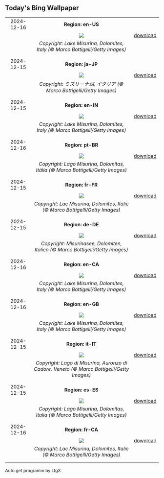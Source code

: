 ## Today's Bing Wallpaper
|      |      |      |
| :----: | :----: | :----: |
|2024-12-16|**Region: en-US**||
||![](https://www.bing.com/th?id=OHR.MisurinaLake_EN-US7921587884_UHD.jpg&pid=hp&w=1152&h=648&rs=1&c=4)| [download](https://www.bing.com/th?id=OHR.MisurinaLake_EN-US7921587884_UHD.jpg)|
||*Copyright: Lake Misurina, Dolomites, Italy (© Marco Bottigelli/Getty Images)*
||
|||
|2024-12-15|**Region: ja-JP**||
||![](https://www.bing.com/th?id=OHR.MisurinaLake_JA-JP7561735635_UHD.jpg&pid=hp&w=1152&h=648&rs=1&c=4)| [download](https://www.bing.com/th?id=OHR.MisurinaLake_JA-JP7561735635_UHD.jpg)|
||*Copyright: ミズリーナ湖, イタリア (© Marco Bottigelli/Getty Images)*
||
|||
|2024-12-15|**Region: en-IN**||
||![](https://www.bing.com/th?id=OHR.MisurinaLake_EN-IN9075982875_UHD.jpg&pid=hp&w=1152&h=648&rs=1&c=4)| [download](https://www.bing.com/th?id=OHR.MisurinaLake_EN-IN9075982875_UHD.jpg)|
||*Copyright: Lake Misurina, Dolomites, Italy (© Marco Bottigelli/Getty Images)*
||
|||
|2024-12-16|**Region: pt-BR**||
||![](https://www.bing.com/th?id=OHR.MisurinaLake_PT-BR2880479849_UHD.jpg&pid=hp&w=1152&h=648&rs=1&c=4)| [download](https://www.bing.com/th?id=OHR.MisurinaLake_PT-BR2880479849_UHD.jpg)|
||*Copyright: Lago Misurina, Dolomitas, Itália (© Marco Bottigelli/Getty Images)*
||
|||
|2024-12-15|**Region: fr-FR**||
||![](https://www.bing.com/th?id=OHR.MisurinaLake_FR-FR7558311472_UHD.jpg&pid=hp&w=1152&h=648&rs=1&c=4)| [download](https://www.bing.com/th?id=OHR.MisurinaLake_FR-FR7558311472_UHD.jpg)|
||*Copyright: Lac Misurina, Dolomites, Italie (© Marco Bottigelli/Getty Images)*
||
|||
|2024-12-15|**Region: de-DE**||
||![](https://www.bing.com/th?id=OHR.MisurinaLake_DE-DE0931532016_UHD.jpg&pid=hp&w=1152&h=648&rs=1&c=4)| [download](https://www.bing.com/th?id=OHR.MisurinaLake_DE-DE0931532016_UHD.jpg)|
||*Copyright: Misurinasee, Dolomiten, Italien (© Marco Bottigelli/Getty Images)*
||
|||
|2024-12-16|**Region: en-CA**||
||![](https://www.bing.com/th?id=OHR.MisurinaLake_EN-CA3296922212_UHD.jpg&pid=hp&w=1152&h=648&rs=1&c=4)| [download](https://www.bing.com/th?id=OHR.MisurinaLake_EN-CA3296922212_UHD.jpg)|
||*Copyright: Lake Misurina, Dolomites, Italy (© Marco Bottigelli/Getty Images)*
||
|||
|2024-12-16|**Region: en-GB**||
||![](https://www.bing.com/th?id=OHR.MisurinaLake_EN-GB5184581408_UHD.jpg&pid=hp&w=1152&h=648&rs=1&c=4)| [download](https://www.bing.com/th?id=OHR.MisurinaLake_EN-GB5184581408_UHD.jpg)|
||*Copyright: Lake Misurina, Dolomites, Italy (© Marco Bottigelli/Getty Images)*
||
|||
|2024-12-15|**Region: it-IT**||
||![](https://www.bing.com/th?id=OHR.MisurinaLake_IT-IT7475356294_UHD.jpg&pid=hp&w=1152&h=648&rs=1&c=4)| [download](https://www.bing.com/th?id=OHR.MisurinaLake_IT-IT7475356294_UHD.jpg)|
||*Copyright: Lago di Misurina, Auronzo di Cadore, Veneto (© Marco Bottigelli/Getty Images)*
||
|||
|2024-12-15|**Region: es-ES**||
||![](https://www.bing.com/th?id=OHR.MisurinaLake_ES-ES8402822409_UHD.jpg&pid=hp&w=1152&h=648&rs=1&c=4)| [download](https://www.bing.com/th?id=OHR.MisurinaLake_ES-ES8402822409_UHD.jpg)|
||*Copyright: Lago Misurina, Dolomitas, Italia (© Marco Bottigelli/Getty Images)*
||
|||
|2024-12-16|**Region: fr-CA**||
||![](https://www.bing.com/th?id=OHR.MisurinaLake_FR-CA4286276291_UHD.jpg&pid=hp&w=1152&h=648&rs=1&c=4)| [download](https://www.bing.com/th?id=OHR.MisurinaLake_FR-CA4286276291_UHD.jpg)|
||*Copyright: Lac Misurina, Dolomites, Italie (© Marco Bottigelli/Getty Images)*
||
|||

Auto get programm by LtgX
